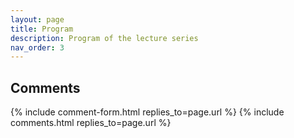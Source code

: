 ```yaml
---
layout: page
title: Program
description: Program of the lecture series
nav_order: 3
---
```

Comments
--------
{% include comment-form.html replies_to=page.url %}
{% include comments.html replies_to=page.url %}